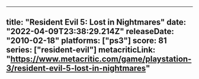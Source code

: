 
---
title: "Resident Evil 5: Lost in Nightmares"
date: "2022-04-09T23:38:29.214Z"
releaseDate: "2010-02-18"
platforms: ["ps3"]
score: 81
series: ["resident-evil"]
metacriticLink: "https://www.metacritic.com/game/playstation-3/resident-evil-5-lost-in-nightmares"
---
